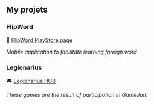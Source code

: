## My projets

### FlipWord

📱 [FlipWord PlayStore page](https://play.google.com/store/apps/details?id=com.flutter_flip_card)

_Mobile application to facilitate learning foreign word_

### Legionarius

🎮  [Legionarius HUB](https://legionarius.netlify.app)

_These games are the result of participation in GameJam_
